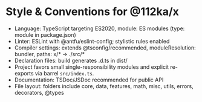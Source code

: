 # Style & Conventions for @112ka/x

- Language: TypeScript targeting ES2020, module: ES modules (type: module in package.json)
- Linter: ESLint with @antfu/eslint-config; stylistic rules enabled
- Compiler settings: extends @tsconfig/recommended, moduleResolution: bundler, paths: x/* -> ./src/*
- Declaration files: build generates .d.ts in dist/
- Project favors small single-responsibility modules and explicit re-exports via barrel `src/index.ts`.
- Documentation: TSDoc/JSDoc recommended for public API
- File layout: folders include core, data, features, math, misc, utils, errors, decorators, @types
